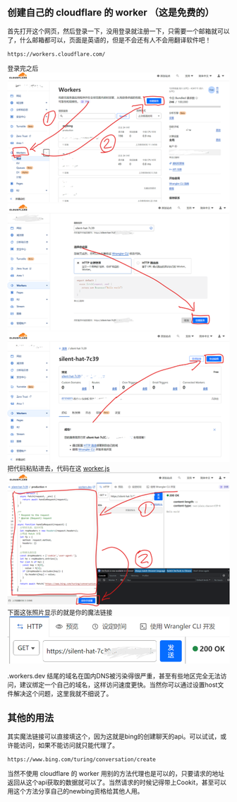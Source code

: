 ## 创建自己的 cloudflare 的 worker （这是免费的）
首先打开这个网页，然后登录一下，没用登录就注册一下，只需要一个邮箱就可以了，什么邮箱都可以，页面是英语的，但是不会还有人不会用翻译软件吧！
~~~
https://workers.cloudflare.com/
~~~
登录完之后
![](./img/9.png)
![](./img/10.png)
![](./img/11.png)
把代码粘贴进去，代码在这 [worker.js](../cloudflare/worker.js)
![](./img/12.png)
下面这张照片显示的就是你的魔法链接
![](./img/13.png)

.workers.dev 结尾的域名在国内DNS被污染得很严重，甚至有些地区完全无法访问，建议绑定一个自己的域名，这样访问速度更快。当然你可以通过设置host文件解决这个问题，这里我就不细说了。


## 其他的用法
其实魔法链接可以直接填这个，因为这就是bing的创建聊天的api。可以试试，或许能访问，如果不能访问就只能代理了。
~~~
https://www.bing.com/turing/conversation/create
~~~
当然不使用 cloudflare 的 worker 用别的方法代理也是可以的，只要请求的地址返回从这个api获取的数据就可以了。当然请求的时候记得带上Cookit，甚至可以用这个方法分享自己的newbing资格给其他人用。